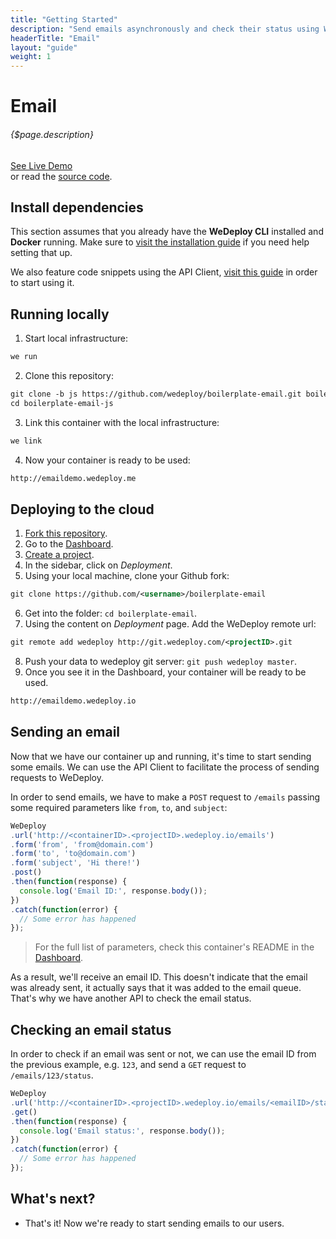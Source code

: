 ```yaml
---
title: "Getting Started"
description: "Send emails asynchronously and check their status using WeDeploy™ Email"
headerTitle: "Email"
layout: "guide"
weight: 1
---
```


# Email

###### {$page.description}

<div class="guide-btn-cta">
  <a class="btn btn-accent btn-sm" href="http://boilerplate-email.wedeploy.io" target="_blank">
    <span class="icon-16-external"></span>See Live Demo
  </a>
</div>

<div class="guide-aux-cta">
  or read the <a href="https://github.com/wedeploy/boilerplate-email/tree/js" target="_blank">source code</a>.
</div>

<article id="1">

## Install dependencies

This section assumes that you already have the **WeDeploy CLI** installed and **Docker** running. Make sure to [visit the installation guide](/docs/intro/using-the-command-line.html) if you need help setting that up.

We also feature code snippets using the API Client, [visit this guide](/docs/intro/using-the-api-client.html) in order to start using it.

</article>

<article id="2">

## Running locally

1. Start local infrastructure:

```xml
we run
```

2. Clone this repository:

```xml
git clone -b js https://github.com/wedeploy/boilerplate-email.git boilerplate-email-js
cd boilerplate-email-js
```

3. Link this container with the local infrastructure:

```xml
we link
```

4. Now your container is ready to be used:

```xml
http://emaildemo.wedeploy.me
```

</article>

<article id="3">

## Deploying to the cloud

1. [Fork this repository](https://github.com/wedeploy/boilerplate-email/fork).
2. Go to the [Dashboard](http://dashboard.wedeploy.com).
3. [Create a project](http://dashboard.wedeploy.com/projects/create).
4. In the sidebar, click on *Deployment*.
5. Using your local machine, clone your Github fork:

```xml
git clone https://github.com/<username>/boilerplate-email
```

6. Get into the folder: `cd boilerplate-email`.
7. Using the content on *Deployment* page. Add the WeDeploy remote url:

```xml
git remote add wedeploy http://git.wedeploy.com/<projectID>.git
```

8. Push your data to wedeploy git server: `git push wedeploy master`.
9. Once you see it in the Dashboard, your container will be ready to be used.

```xml
http://emaildemo.wedeploy.io
```

## Sending an email

Now that we have our container up and running, it's time to start sending some emails. We can use the API Client to facilitate the process of sending requests to WeDeploy.

In order to send emails, we have to make a `POST` request to `/emails` passing some required parameters like `from`, `to`, and `subject`:

```javascript
WeDeploy
.url('http://<containerID>.<projectID>.wedeploy.io/emails')
.form('from', 'from@domain.com')
.form('to', 'to@domain.com')
.form('subject', 'Hi there!')
.post()
.then(function(response) {
  console.log('Email ID:', response.body());
})
.catch(function(error) {
  // Some error has happened
});
```

> For the full list of parameters, check this container's README in the [Dashboard](http://dashboard.wedeploy.io/).

As a result, we'll receive an email ID. This doesn't indicate that the email was already sent, it actually says that it was added to the email queue. That's why we have another API to check the email status.

## Checking an email status

In order to check if an email was sent or not, we can use the email ID from the previous example, e.g. `123`, and send a `GET` request to `/emails/123/status`.

```javascript
WeDeploy
.url('http://<containerID>.<projectID>.wedeploy.io/emails/<emailID>/status')
.get()
.then(function(response) {
  console.log('Email status:', response.body());
})
.catch(function(error) {
  // Some error has happened
});
```

</article>

## What's next?

* That's it! Now we're ready to start sending emails to our users.
